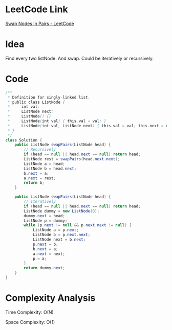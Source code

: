 # LeetCode Link

[Swap Nodes in Pairs - LeetCode](https://leetcode.com/problems/swap-nodes-in-pairs/)

# Idea

Find every two listNode. And swap. Could be iteratively or recursively.

# Code

```java
/**
 * Definition for singly-linked list.
 * public class ListNode {
 *     int val;
 *     ListNode next;
 *     ListNode() {}
 *     ListNode(int val) { this.val = val; }
 *     ListNode(int val, ListNode next) { this.val = val; this.next = next; }
 * }
 */
class Solution {
    public ListNode swapPairs(ListNode head) {
        // Recursively
        if (head == null || head.next == null) return head;
        ListNode rest = swapPairs(head.next.next);
        ListNode a = head;
        ListNode b = head.next;
        b.next = a;
        a.next = rest;
        return b;
    }

    public ListNode swapPairs(ListNode head) {
        // Iteratively
        if (head == null || head.next == null) return head;
        ListNode dummy = new ListNode(0);
        dummy.next = head;
        ListNode p = dummy;
        while (p.next != null && p.next.next != null) {
            ListNode a = p.next;
            ListNode b = p.next.next;
            ListNode next = b.next;
            p.next = b;
            b.next = a;
            a.next = next;
            p = a;
        }
        return dummy.next;
    }
}
```

# Complexity Analysis

Time Complexity: O(N)

Space Complexity: O(1)
